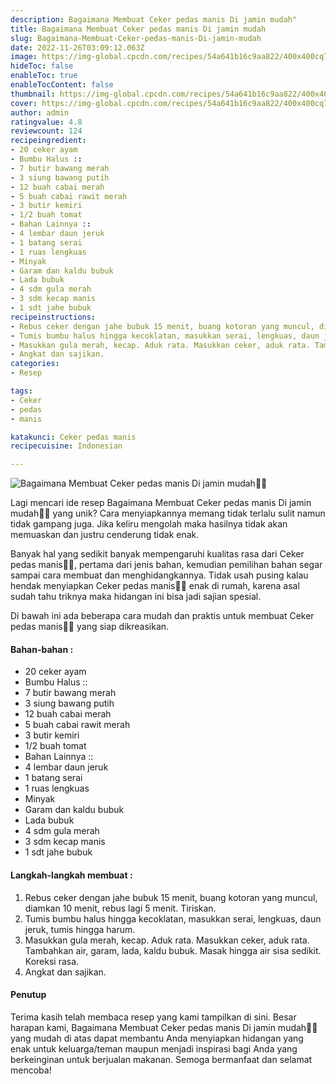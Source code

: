 ```yaml
---
description: Bagaimana Membuat Ceker pedas manis Di jamin mudah"
title: Bagaimana Membuat Ceker pedas manis Di jamin mudah
slug: Bagaimana-Membuat-Ceker-pedas-manis-Di-jamin-mudah
date: 2022-11-26T03:09:12.063Z
image: https://img-global.cpcdn.com/recipes/54a641b16c9aa822/400x400cq70/photo.jpg
hideToc: false
enableToc: true
enableTocContent: false
thumbnail: https://img-global.cpcdn.com/recipes/54a641b16c9aa822/400x400cq70/photo.jpg
cover: https://img-global.cpcdn.com/recipes/54a641b16c9aa822/400x400cq70/photo.jpg
author: admin
ratingvalue: 4.8
reviewcount: 124
recipeingredient:
- 20 ceker ayam
- Bumbu Halus ::
- 7 butir bawang merah
- 3 siung bawang putih
- 12 buah cabai merah
- 5 buah cabai rawit merah
- 3 butir kemiri
- 1/2 buah tomat
- Bahan Lainnya ::
- 4 lembar daun jeruk
- 1 batang serai
- 1 ruas lengkuas
- Minyak
- Garam dan kaldu bubuk
- Lada bubuk
- 4 sdm gula merah
- 3 sdm kecap manis
- 1 sdt jahe bubuk
recipeinstructions:
- Rebus ceker dengan jahe bubuk 15 menit, buang kotoran yang muncul, diamkan 10 menit, rebus lagi 5 menit. Tiriskan.
- Tumis bumbu halus hingga kecoklatan, masukkan serai, lengkuas, daun jeruk, tumis hingga harum.
- Masukkan gula merah, kecap. Aduk rata. Masukkan ceker, aduk rata. Tambahkan air, garam, lada, kaldu bubuk. Masak hingga air sisa sedikit. Koreksi rasa.
- Angkat dan sajikan.
categories:
- Resep

tags:
- Ceker
- pedas
- manis

katakunci: Ceker pedas manis
recipecuisine: Indonesian

---
```


![Bagaimana Membuat Ceker pedas manis Di jamin mudah👩‍🍳](https://img-global.cpcdn.com/recipes/54a641b16c9aa822/400x400cq70/photo.jpg)

Lagi mencari ide resep Bagaimana Membuat Ceker pedas manis Di jamin mudah👩‍🍳 yang unik? Cara menyiapkannya memang tidak terlalu sulit namun tidak gampang juga. Jika keliru mengolah maka hasilnya tidak akan memuaskan dan justru cenderung tidak enak.

Banyak hal yang sedikit banyak mempengaruhi kualitas rasa dari Ceker pedas manis👩‍🍳, pertama dari jenis bahan, kemudian pemilihan bahan segar sampai cara membuat dan menghidangkannya. Tidak usah pusing kalau hendak menyiapkan Ceker pedas manis👩‍🍳 enak di rumah, karena asal sudah tahu triknya maka hidangan ini bisa jadi sajian spesial.

Di bawah ini ada beberapa cara mudah dan praktis untuk membuat Ceker pedas manis👩‍🍳 yang siap dikreasikan.

<!--inarticleads1-->

#### Bahan-bahan :

- 20 ceker ayam
- Bumbu Halus ::
- 7 butir bawang merah
- 3 siung bawang putih
- 12 buah cabai merah
- 5 buah cabai rawit merah
- 3 butir kemiri
- 1/2 buah tomat
- Bahan Lainnya ::
- 4 lembar daun jeruk
- 1 batang serai
- 1 ruas lengkuas
- Minyak
- Garam dan kaldu bubuk
- Lada bubuk
- 4 sdm gula merah
- 3 sdm kecap manis
- 1 sdt jahe bubuk

<!--inarticleads2-->

#### Langkah-langkah membuat :

1. Rebus ceker dengan jahe bubuk 15 menit, buang kotoran yang muncul, diamkan 10 menit, rebus lagi 5 menit. Tiriskan.
1. Tumis bumbu halus hingga kecoklatan, masukkan serai, lengkuas, daun jeruk, tumis hingga harum.
1. Masukkan gula merah, kecap. Aduk rata. Masukkan ceker, aduk rata. Tambahkan air, garam, lada, kaldu bubuk. Masak hingga air sisa sedikit. Koreksi rasa.
1. Angkat dan sajikan.

#### Penutup

Terima kasih telah membaca resep yang kami tampilkan di sini. Besar harapan kami, Bagaimana Membuat Ceker pedas manis Di jamin mudah👩‍🍳 yang mudah di atas dapat membantu Anda menyiapkan hidangan yang enak untuk keluarga/teman maupun menjadi inspirasi bagi Anda yang berkeinginan untuk berjualan makanan. Semoga bermanfaat dan selamat mencoba!
